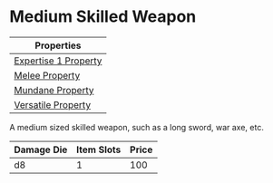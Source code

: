 # Medium Skilled Weapon

| Properties                                                                 |
| -------------------------------------------------------------------------- |
| [Expertise 1 Property](../Weapon%20Properties/Expertise%20X%20Property.md) |
| [Melee Property](../Weapon%20Properties/Melee%20Property.md)               |
| [Mundane Property](../../../Material%20Properties/Mundane%20Property.md)   |
| [Versatile Property](../Weapon%20Properties/Versatile%20Property.md)       |

A medium sized skilled weapon, such as a long sword, war axe, etc.

| Damage Die | Item Slots | Price |
| ---------- | ---------- | ----- |
| d8         | 1          | 100   |

